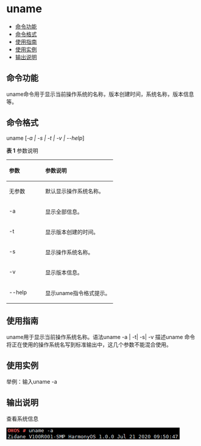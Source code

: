 # uname<a name="ZH-CN_TOPIC_0000001051770292"></a>

-   [命令功能](#section107697383115)
-   [命令格式](#section162824341116)
-   [使用指南](#section2652124861114)
-   [使用实例](#section0107995132)
-   [输出说明](#section1215113245511)

## 命令功能<a name="section107697383115"></a>

uname命令用于显示当前操作系统的名称，版本创建时间，系统名称，版本信息等。

## 命令格式<a name="section162824341116"></a>

uname \[_-a | -s | -t | -v | --help_\]

**表 1**  参数说明

<a name="table909mcpsimp"></a>
<table><thead align="left"><tr id="row914mcpsimp"><th class="cellrowborder" valign="top" width="33.989999999999995%" id="mcps1.2.3.1.1"><p id="p916mcpsimp"><a name="p916mcpsimp"></a><a name="p916mcpsimp"></a>参数</p>
</th>
<th class="cellrowborder" valign="top" width="66.01%" id="mcps1.2.3.1.2"><p id="p918mcpsimp"><a name="p918mcpsimp"></a><a name="p918mcpsimp"></a>参数说明</p>
</th>
</tr>
</thead>
<tbody><tr id="row119816412718"><td class="cellrowborder" valign="top" width="33.989999999999995%" headers="mcps1.2.3.1.1 "><p id="p1384693214813"><a name="p1384693214813"></a><a name="p1384693214813"></a>无参数</p>
</td>
<td class="cellrowborder" valign="top" width="66.01%" headers="mcps1.2.3.1.2 "><p id="p18199114113719"><a name="p18199114113719"></a><a name="p18199114113719"></a>默认显示操作系统名称。</p>
</td>
</tr>
<tr id="row919mcpsimp"><td class="cellrowborder" valign="top" width="33.989999999999995%" headers="mcps1.2.3.1.1 "><p id="p921mcpsimp"><a name="p921mcpsimp"></a><a name="p921mcpsimp"></a>-a</p>
</td>
<td class="cellrowborder" valign="top" width="66.01%" headers="mcps1.2.3.1.2 "><p id="p923mcpsimp"><a name="p923mcpsimp"></a><a name="p923mcpsimp"></a>显示全部信息。</p>
</td>
</tr>
<tr id="row924mcpsimp"><td class="cellrowborder" valign="top" width="33.989999999999995%" headers="mcps1.2.3.1.1 "><p id="p926mcpsimp"><a name="p926mcpsimp"></a><a name="p926mcpsimp"></a>-t</p>
</td>
<td class="cellrowborder" valign="top" width="66.01%" headers="mcps1.2.3.1.2 "><p id="p928mcpsimp"><a name="p928mcpsimp"></a><a name="p928mcpsimp"></a>显示版本创建的时间。</p>
</td>
</tr>
<tr id="row929mcpsimp"><td class="cellrowborder" valign="top" width="33.989999999999995%" headers="mcps1.2.3.1.1 "><p id="p931mcpsimp"><a name="p931mcpsimp"></a><a name="p931mcpsimp"></a>-s</p>
</td>
<td class="cellrowborder" valign="top" width="66.01%" headers="mcps1.2.3.1.2 "><p id="p933mcpsimp"><a name="p933mcpsimp"></a><a name="p933mcpsimp"></a>显示操作系统名称。</p>
</td>
</tr>
<tr id="row934mcpsimp"><td class="cellrowborder" valign="top" width="33.989999999999995%" headers="mcps1.2.3.1.1 "><p id="p936mcpsimp"><a name="p936mcpsimp"></a><a name="p936mcpsimp"></a>-v</p>
</td>
<td class="cellrowborder" valign="top" width="66.01%" headers="mcps1.2.3.1.2 "><p id="p938mcpsimp"><a name="p938mcpsimp"></a><a name="p938mcpsimp"></a>显示版本信息。</p>
</td>
</tr>
<tr id="row944mcpsimp"><td class="cellrowborder" valign="top" width="33.989999999999995%" headers="mcps1.2.3.1.1 "><p id="p946mcpsimp"><a name="p946mcpsimp"></a><a name="p946mcpsimp"></a>--help</p>
</td>
<td class="cellrowborder" valign="top" width="66.01%" headers="mcps1.2.3.1.2 "><p id="p948mcpsimp"><a name="p948mcpsimp"></a><a name="p948mcpsimp"></a>显示uname指令格式提示。</p>
</td>
</tr>
</tbody>
</table>

## 使用指南<a name="section2652124861114"></a>

uname用于显示当前操作系统名称。语法uname -a | -t| -s| -v 描述uname 命令将正在使用的操作系统名写到标准输出中，这几个参数不能混合使用。

## 使用实例<a name="section0107995132"></a>

举例：输入uname -a

## 输出说明<a name="section1215113245511"></a>

查看系统信息

![](figures/zh-cn_image_0000001052370305.png)


